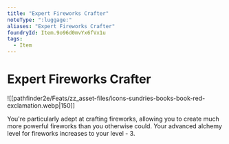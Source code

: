 ```yaml
---
title: "Expert Fireworks Crafter"
noteType: ":luggage:"
aliases: "Expert Fireworks Crafter"
foundryId: Item.9o96d0mvYx6fVx1u
tags:
  - Item
---
```


# Expert Fireworks Crafter
![[pathfinder2e/Feats/zz_asset-files/icons-sundries-books-book-red-exclamation.webp|150]]

You're particularly adept at crafting fireworks, allowing you to create much more powerful fireworks than you otherwise could. Your advanced alchemy level for fireworks increases to your level - 3.
